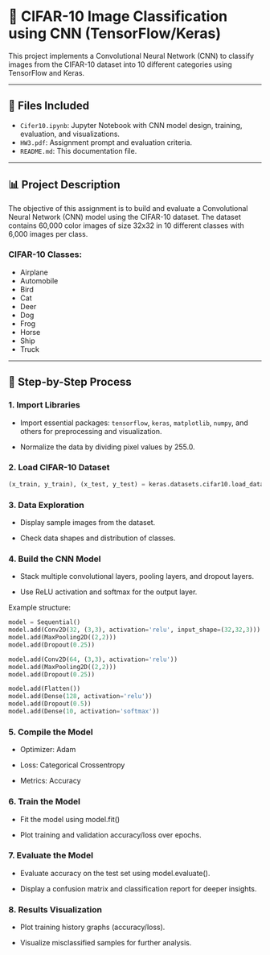 # 🧠 CIFAR-10 Image Classification using CNN (TensorFlow/Keras)

This project implements a Convolutional Neural Network (CNN) to classify images from the CIFAR-10 dataset into 10 different categories using TensorFlow and Keras.

---

## 📁 Files Included

- `Cifer10.ipynb`: Jupyter Notebook with CNN model design, training, evaluation, and visualizations.
- `HW3.pdf`: Assignment prompt and evaluation criteria.
- `README.md`: This documentation file.

---

## 📊 Project Description

The objective of this assignment is to build and evaluate a Convolutional Neural Network (CNN) model using the CIFAR-10 dataset. The dataset contains 60,000 color images of size 32x32 in 10 different classes with 6,000 images per class.

### CIFAR-10 Classes:
- Airplane
- Automobile
- Bird
- Cat
- Deer
- Dog
- Frog
- Horse
- Ship
- Truck

---

## 🧪 Step-by-Step Process

### 1. **Import Libraries**
- Import essential packages: `tensorflow`, `keras`, `matplotlib`, `numpy`, and others for preprocessing and visualization.

- Normalize the data by dividing pixel values by 255.0.


### 2. **Load CIFAR-10 Dataset**
```python
(x_train, y_train), (x_test, y_test) = keras.datasets.cifar10.load_data()
```

### 3. **Data Exploration**
- Display sample images from the dataset.

- Check data shapes and distribution of classes.

### 4. **Build the CNN Model**
- Stack multiple convolutional layers, pooling layers, and dropout layers.

- Use ReLU activation and softmax for the output layer.

Example structure:

```python
model = Sequential()
model.add(Conv2D(32, (3,3), activation='relu', input_shape=(32,32,3)))
model.add(MaxPooling2D((2,2)))
model.add(Dropout(0.25))

model.add(Conv2D(64, (3,3), activation='relu'))
model.add(MaxPooling2D((2,2)))
model.add(Dropout(0.25))

model.add(Flatten())
model.add(Dense(128, activation='relu'))
model.add(Dropout(0.5))
model.add(Dense(10, activation='softmax'))
```

### 5. **Compile the Model**
- Optimizer: Adam

- Loss: Categorical Crossentropy

- Metrics: Accuracy

### 6. **Train the Model**
- Fit the model using model.fit()

- Plot training and validation accuracy/loss over epochs.

### 7. **Evaluate the Model**
- Evaluate accuracy on the test set using model.evaluate().

- Display a confusion matrix and classification report for deeper insights.

### 8. **Results Visualization**
- Plot training history graphs (accuracy/loss).

- Visualize misclassified samples for further analysis.
